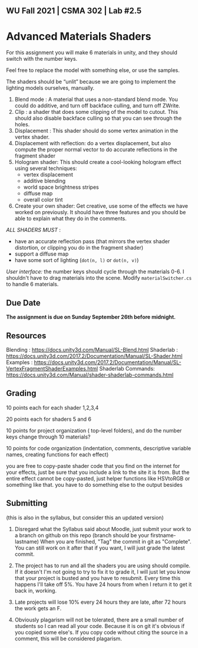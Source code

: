
WU Fall 2021 | CSMA 302 | Lab #2.5
---
# Advanced Materials Shaders
For this assignment you will make 6 materials in unity, and they should switch with the number keys. 

Feel free to replace the model with something else, or use the samples.

The shaders should be “unlit” because we are going to implement the lighting models ourselves, manually. 

1. Blend mode : A material that uses a non-standard blend mode. You could do additive, and turn off backface culling, and turn off ZWrite. 
2. Clip : a shader that does some clipping of the model to cutout. This should also disable backface culling so that you can see through the holes.
3. Displacement : This shader should do some vertex animation in the vertex shader.
4. Displacement with reflection: do a vertex displacement, but also compute the proper normal vector to do accurate reflections in the fragment shader
5. Hologram shader: This should create a cool-looking hologram effect using several techniques:
     - vertex displacement
     - additive blending
     - world space brightness stripes
     - diffuse map
     - overall color tint
6. Create your own shader: Get creative, use some of the effects we have worked on previously. It should have three features and you should be able to explain what they do in the comments. 


*ALL SHADERS MUST* : 
 - have an accurate reflection pass (that mirrors the vertex shader distortion, or clipping you do in the fragment shader)
 - support a diffuse map
 - have some sort of lighting (`dot(n, l)` or `dot(n, v)`)


*User interface:* the number keys should cycle through the materials 0-6. I shouldn't have to drag materials into the scene. Modify `materialSwitcher.cs` to handle 6 materials.


 
## Due Date

**The assignment is due on Sunday September 26th before midnight.**

## Resources


Blending : https://docs.unity3d.com/Manual/SL-Blend.html
Shaderlab : https://docs.unity3d.com/2017.2/Documentation/Manual/SL-Shader.html
Examples :  https://docs.unity3d.com/2017.2/Documentation/Manual/SL-VertexFragmentShaderExamples.html
Shaderlab Commands: https://docs.unity3d.com/Manual/shader-shaderlab-commands.html

## Grading

10 points each for each shader 1,2,3,4

20 points each for shaders 5 and 6

10 points for project organization ( top-level folders), and do the number keys change through 10 materials? 

10 points for code organization (indentation, comments, descriptive variable names, creating functions for each effect)

you are free to copy-paste shader code that you find on the internet for your effects, just be sure that you include a link to the site it is from. But the entire effect cannot be copy-pasted, just helper functions like HSVtoRGB or something like that. you have to do something else to the output besides 



## Submitting 
(this is also in the syllabus, but consider this an updated version)

1. Disregard what the Syllabus said about Moodle, just submit your work to a branch on github on this repo (branch should be your firstname-lastname)
When you are finished, "Tag" the commit in git as "Complete". You can still work on it after that if you want, I will just grade the latest commit.

2. The project has to run and all the shaders you are using should compile. If it doesn't I'm not going to try to fix it to grade it, I will just let you know that your project is busted and you have to resubmit.  Every time this happens I'll take off 5%. You have 24 hours from when I return it to get it back in, working. 

3. Late projects will lose 10% every 24 hours they are late, after 72 hours the work gets an F. 

4. Obviously plagarism will not be tolerated, there are a small number of students so I can read all your code. Because it is on git it's obvious if you copied some else's. If you copy code without citing the source in a comment, this will be considered plagarism. 






